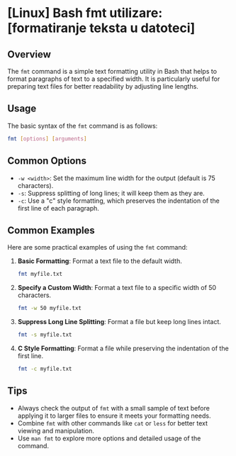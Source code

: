 # [Linux] Bash fmt utilizare: [formatiranje teksta u datoteci]

## Overview
The `fmt` command is a simple text formatting utility in Bash that helps to format paragraphs of text to a specified width. It is particularly useful for preparing text files for better readability by adjusting line lengths.

## Usage
The basic syntax of the `fmt` command is as follows:

```bash
fmt [options] [arguments]
```

## Common Options
- `-w <width>`: Set the maximum line width for the output (default is 75 characters).
- `-s`: Suppress splitting of long lines; it will keep them as they are.
- `-c`: Use a "c" style formatting, which preserves the indentation of the first line of each paragraph.

## Common Examples
Here are some practical examples of using the `fmt` command:

1. **Basic Formatting**: Format a text file to the default width.
   ```bash
   fmt myfile.txt
   ```

2. **Specify a Custom Width**: Format a text file to a specific width of 50 characters.
   ```bash
   fmt -w 50 myfile.txt
   ```

3. **Suppress Long Line Splitting**: Format a file but keep long lines intact.
   ```bash
   fmt -s myfile.txt
   ```

4. **C Style Formatting**: Format a file while preserving the indentation of the first line.
   ```bash
   fmt -c myfile.txt
   ```

## Tips
- Always check the output of `fmt` with a small sample of text before applying it to larger files to ensure it meets your formatting needs.
- Combine `fmt` with other commands like `cat` or `less` for better text viewing and manipulation.
- Use `man fmt` to explore more options and detailed usage of the command.